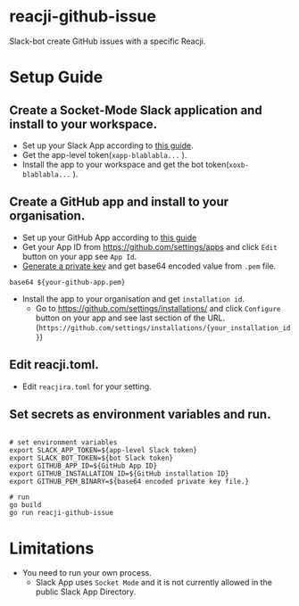 # reacji-github-issue

Slack-bot create GitHub issues with a specific Reacji.

# Setup Guide

## Create a Socket-Mode Slack application and install to your workspace.

- Set up your Slack App according to [this guide](https://api.slack.com/apis/connections/socket#setup).
- Get the app-level token(`xapp-blablabla...` ).
- Install the app to your workspace and get the bot token(`xoxb-blablabla...` ).

## Create a GitHub app and install to your organisation.

- Set up your GitHub App according
  to [this guide](https://docs.github.com/en/developers/apps/building-github-apps/creating-a-github-app)
- Get your App ID from <https://github.com/settings/apps> and click `Edit` button on your app see `App Id`.
- [Generate a private key](https://docs.github.com/en/developers/apps/building-github-apps/authenticating-with-github-apps#generating-a-private-key)
  and get base64 encoded value from `.pem` file.

```shell
base64 ${your-github-app.pem}
```

- Install the app to your organisation and get `installation id`.
    - Go to <https://github.com/settings/installations/> and click `Configure` button on your app and see last section
      of the URL.(`https://github.com/settings/installations/{your_installation_id}`)

## Edit reacji.toml.

- Edit `reacjira.toml` for your setting.

## Set secrets as environment variables and run.

```shell

# set environment variables
export SLACK_APP_TOKEN=${app-level Slack token}
export SLACK_BOT_TOKEN=${bot Slack token}
export GITHUB_APP_ID=${GitHub App ID}
export GITHUB_INSTALLATION_ID=${GitHub installation ID}
export GITHUB_PEM_BINARY=${base64 encoded private key file.}

# run
go build
go run reacji-github-issue
```

# Limitations

- You need to run your own process.
    - Slack App uses `Socket Mode` and it is not currently allowed in the public Slack App Directory.
